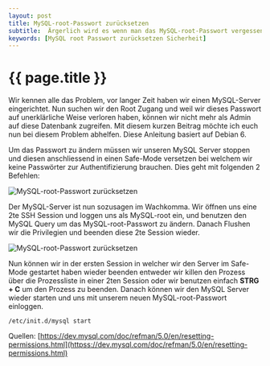```yaml
---
layout: post
title: MySQL-root-Passwort zurücksetzen
subtitle:  Ärgerlich wird es wenn man das MySQL-root-Passwort vergessen hat oder aus anderen Gründen der Login nicht funktioniert.
keywords: [MySQL root Passwort zurücksetzen Sicherheit]
---
```

# {{ page.title }}

Wir kennen alle das Problem, vor langer Zeit haben wir einen MySQL-Server eingerichtet. Nun suchen wir den Root Zugang und weil wir dieses Passwort auf unerklärliche Weise verloren haben, können wir nicht mehr als Admin auf diese Datenbank zugreifen. Mit diesem kurzen Beitrag möchte ich euch nun bei diesem Problem abhelfen. Diese Anleitung basiert auf Debian 6.

Um das Passwort zu ändern müssen wir unseren MySQL Server stoppen und diesen anschliessend in einen Safe-Mode versetzen bei welchem wir keine Passwörter zur Authentifizierung brauchen. Dies geht mit folgenden 2 Befehlen:

![MySQL-root-Passwort zurücksetzen](https://www.elastic2ls.com/wp-content/uploads/2015/06/mysql_passwort_reset1.png)

Der MySQL-Server ist nun sozusagen im Wachkomma. Wir öffnen uns eine 2te SSH Session und loggen uns als MySQL-root ein, und benutzen den MySQL Query um das MySQL-root-Passwort zu ändern. Danach Flushen wir die Privilegien und beenden diese 2te Session wieder.

![MySQL-root-Passwort zurücksetzen](https://www.elastic2ls.com/wp-content/uploads/2015/06/mysql_passwort_reset2.png)

Nun können wir in der ersten Session in welcher wir den Server im Safe-Mode gestartet haben wieder beenden entweder wir killen den Prozess über die Prozessliste in einer 2ten Session oder wir benutzen einfach **STRG + C** um den Prozess zu beenden. Danach können wir den MySQL Server wieder starten und uns mit unserem neuen MySQL-root-Passwort einloggen.

```
/etc/init.d/mysql start
```

Quellen:
[https://dev.mysql.com/doc/refman/5.0/en/resetting-permissions.html](httpss://dev.mysql.com/doc/refman/5.0/en/resetting-permissions.html)
